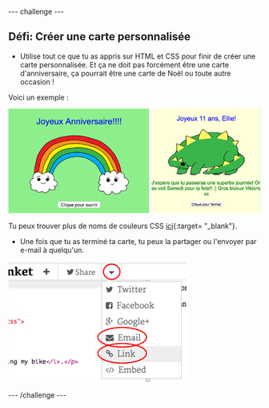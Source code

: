 \--- challenge \---

## Défi: Créer une carte personnalisée

+ Utilise tout ce que tu as appris sur HTML et CSS pour finir de créer une carte personnalisée. Et ça ne doit pas forcément être une carte d'anniversaire, ça pourrait être une carte de Noël ou toute autre occasion !

Voici un exemple :

![capture d'écran](images/birthday-final.png)

Tu peux trouver plus de noms de couleurs CSS [ici](http://jumpto.cc/colours){:target= "_blank"}.

+ Une fois que tu as terminé ta carte, tu peux la partager ou l'envoyer par e-mail à quelqu'un.

![capture d'écran](images/birthday-share.png)

\--- /challenge \---